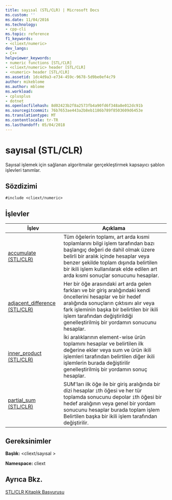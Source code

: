 ```yaml
---
title: sayısal (STL/CLR) | Microsoft Docs
ms.custom: ''
ms.date: 11/04/2016
ms.technology:
- cpp-cli
ms.topic: reference
f1_keywords:
- <cliext/numeric>
dev_langs:
- C++
helpviewer_keywords:
- numeric functions [STL/CLR]
- <cliext/numeric> header [STL/CLR]
- <numeric> header [STL/CLR]
ms.assetid: 1dc4d9a3-e734-459c-9678-5d9be0ef4c79
author: mikeblome
ms.author: mblome
ms.workload:
- cplusplus
- dotnet
ms.openlocfilehash: 8d02423b2f8a2573fb4a90fd6f348a8e012dc91b
ms.sourcegitcommit: 76b7653ae443a2b8eb1186b789f8503609d6453e
ms.translationtype: MT
ms.contentlocale: tr-TR
ms.lasthandoff: 05/04/2018
---
```

# <a name="numeric-stlclr"></a>sayısal (STL/CLR)
Sayısal işlemek için sağlanan algoritmalar gerçekleştirmek kapsayıcı şablon işlevleri tanımlar.  
  
## <a name="syntax"></a>Sözdizimi  
  
```  
#include <cliext/numeric>  
```  
  
## <a name="functions"></a>İşlevler  
  
|İşlev|Açıklama|  
|--------------|-----------------|  
|[accumulate (STL/CLR)](../dotnet/accumulate-stl-clr.md)|Tüm öğelerin toplamı, art arda kısmi toplamlarını bilgi işlem tarafından bazı başlangıç değeri de dahil olmak üzere belirli bir aralık içinde hesaplar veya benzer şekilde toplam dışında belirtilen bir ikili işlem kullanılarak elde edilen art arda kısmi sonuçlar sonucunu hesaplar.|  
|[adjacent_difference (STL/CLR)](../dotnet/adjacent-difference-stl-clr.md)|Her bir öğe arasındaki art arda gelen farkları ve bir giriş aralığındaki kendi öncellerini hesaplar ve bir hedef aralığında sonuçların çıktısını alır veya fark işleminin başka bir belirtilen bir ikili işlem tarafından değiştirildiği genelleştirilmiş bir yordamın sonucunu hesaplar.|  
|[inner_product (STL/CLR)](../dotnet/inner-product-stl-clr.md)|İki aralıklarının element-wise ürün toplamını hesaplar ve belirtilen ilk değerine ekler veya sum ve ürün ikili işlemleri tarafından belirtilen diğer ikili işlemlerin burada değiştirilir genelleştirilmiş bir yordamın sonuç hesaplar.|  
|[partial_sum (STL/CLR)](../dotnet/partial-sum-stl-clr.md)|SUM'ları ilk öğe ile bir giriş aralığında bir dizi hesaplar `i`th öğesi ve her tür toplamda sonucunu depolar `i`th öğesi bir hedef aralığının veya genel bir yordam sonucunu hesaplar burada toplam işlem Belirtilen başka bir ikili işlem tarafından değiştirilir.|  
  
## <a name="requirements"></a>Gereksinimler  
 **Başlık:** \<cliext/sayısal >  
  
 **Namespace:** cliext  
  
## <a name="see-also"></a>Ayrıca Bkz.  
 [STL/CLR Kitaplık Başvurusu](../dotnet/stl-clr-library-reference.md)